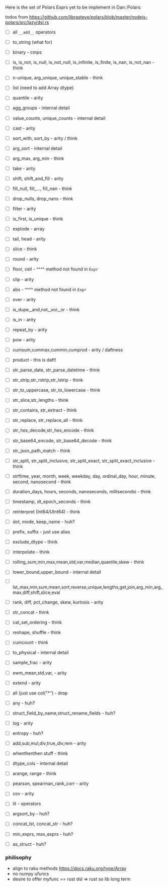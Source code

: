 Here is the set of Polars Exprs yet to be implement in Dan::Polars:

todos from https://github.com/librasteve/polars/blob/master/nodejs-polars/src/lazy/dsl.rs
- [ ] all ```__add__``` operators
- [ ] to_string (what for)
- [ ] binary - cmps
- [ ] is, is_not, is_null, is_not_null, is_infinite, is_finite, is_nan, is_not_nan -think
- [ ] n-unique, arg_unique, unique_stable - think
- [ ] list (need to add Array dtype)
- [ ] quantile                     - arity
- [ ] agg_groups                   - internal detail
- [ ] value_counts, unique_counts  - internal detail
- [ ] cast                         - arity
- [ ] sort_with, sort_by           - arity / think
- [ ] arg_sort                     - internal detail
- [ ] arg_max, arg_min             - think
- [ ] take                         - arity
- [ ] shift, shift_and_fill        - arity
- [ ] fill_null, fill_..., fill_nan - think
- [ ] drop_nulls, drop_nans        - think
- [ ] filter                       - arity
- [ ] is_first, is_unique          - think
- [ ] explode                      - array
- [ ] tail, head                   - arity
- [ ] slice                        - think
- [ ] round                        - arity
- [ ] floor, ceil                  - ^^^^ method not found in `Expr`
- [ ] clip                         - arity
- [ ] abs                          - ^^^^ method not found in `Expr`
- [ ] over                         - arity
- [ ] is_dupe,_and,not,_xor,_or    - think
- [ ] is_in                        - arity
- [ ] repeat_by                    - arity
- [ ] pow                          - arity
- [ ] cumsum,cummax,cummin,cumprod - arity / daftness
- [ ] product                      - this is daft!
- [ ] str_parse_date, str_parse_datetime - think
- [ ] str_strip,str_rstrip,str_lstrip - think
- [ ] str_to_uppercase, str_to_lowercase - think
- [ ] str_slice,str_lengths        - think
- [ ] str_contains, str_extract    - think
- [ ] str_replace, str_replace_all - think
- [ ] str_hex_decode,str_hex_encode - think
- [ ] str_base64_encode, str_base64_decode - think
- [ ] str_json_path_match          - think
- [ ] str_split, str_split_inclusive, str_split_exact, str_split_exact_inclusive - think
- [ ] strftime, year, month, week, weekday, day, ordinal_day, hour, minute, second, nanosecond - think
- [ ] duration_days, hours, seconds, nanoseconds, millisecondsi - think
- [ ] timestamp, dt_epoch_seconds  - think
- [ ] reinterpret (Int64/UInt64)   - think
- [ ] dot, mode, keep_name         - huh?
- [ ] prefix, suffix               - just use alias
- [ ] exclude_dtype                - think
- [ ] interpolate                  - think
- [ ] rolling_sum,min,max,mean,std,var,median,quantile,skew - think
- [ ] lower_bound,upper_bound      - internal detail 
- [ ] lst_max,min,sum,mean,sort,reverse,unique,lengths,get,join,arg_min,arg_max,diff,shift,slice,eval
- [ ] rank, diff, pct_change, skew, kurtosis - arity
- [ ] str_concat                   - think
- [ ] cat_set_ordering             - think
- [ ] reshape, shuffle             - think
- [ ] cumcount                     - think
- [ ] to_physical                  - internal detail
- [ ] sample_frac                  - arity
- [ ] ewm_mean,std,var,            - arity
- [ ] extend                       - arity
- [ ] all (just use col("*")       - drop
- [ ] any                          - huh?
- [ ] struct_field_by_name,struct_rename_fields - huh?
- [ ] log                          - arity
- [ ] entropy                      - huh?
- [ ] add,sub,mul,div,true_div,rem - arity
- [ ] whenthenthen stuff           - think
- [ ] dtype_cols                   - internal detail
- [ ] arange, range                - think
- [ ] pearson, spearman_rank_corr  - arity
- [ ] cov                          - arity
- [ ] lit                          - operators
- [ ] argsort_by                   - huh?
- [ ] concat_lst, concat_str       - huh?
- [ ] min_exprs, max_exprs         - huh?
- [ ] as_struct                    - huh?


### philisophy
- align to raku methods https://docs.raku.org/type/Array
- no numpy ufuncs
- desire to offer myfunc == rust dsl => rust so lib long term
